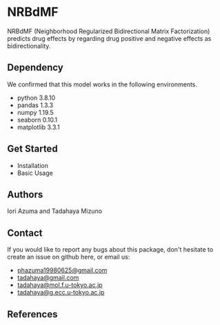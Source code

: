 # NRBdMF
NRBdMF (Neighborhood Regularized Bidirectional Matrix Factorization) predicts drug effects by regarding drug positive and negative effects as bidirectionality.

## Dependency
We confirmed that this model works in the following environments.
- python      3.8.10
- pandas      1.3.3
- numpy       1.19.5
- seaborn     0.10.1
- matplotlib  3.3.1

## Get Started
- Installation
- Basic Usage

## Authors
Iori Azuma and Tadahaya Mizuno

## Contact
If you would like to report any bugs about this package, don't hesitate to create an issue on github here, or email us:

- phazuma19980625@gmail.com
- tadahaya@gmail.com
- tadahaya@mol.f.u-tokyo.ac.jp
- tadahaya@g.ecc.u-tokyo.ac.jp

## References
